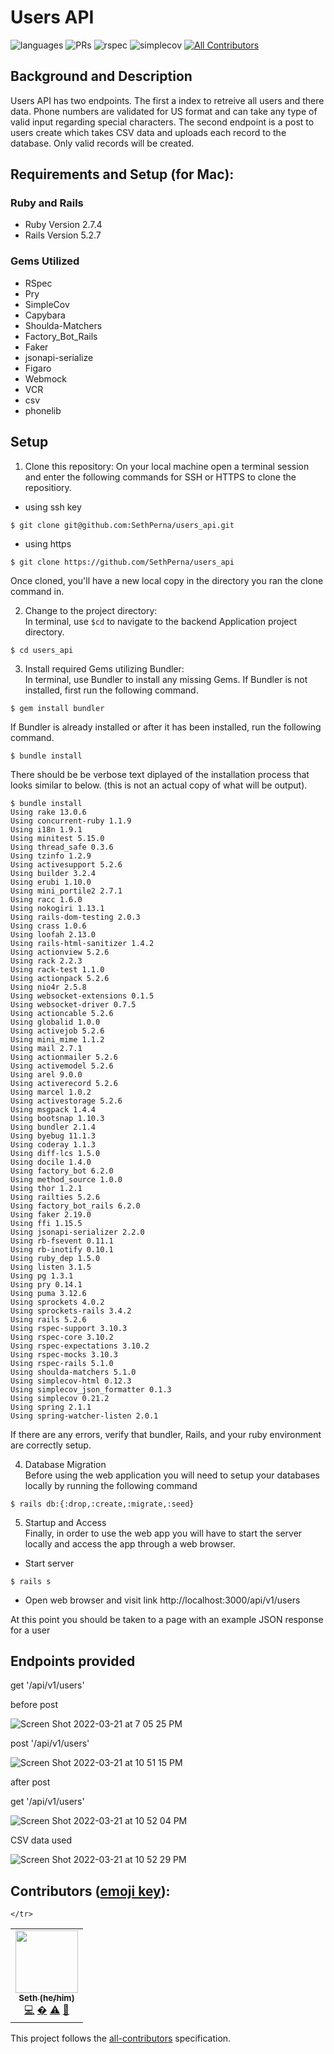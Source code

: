 # Users API

![languages](https://img.shields.io/github/languages/top/SethPerna/users_api?color=red)
![PRs](https://img.shields.io/github/issues-pr-closed/SethPerna/users_api)
![rspec](https://img.shields.io/gem/v/rspec?color=blue&label=rspec)
![simplecov](https://img.shields.io/gem/v/simplecov?color=blue&label=simplecov) <!-- ALL-CONTRIBUTORS-BADGE:START - Do not remove or modify this section -->
[![All Contributors](https://img.shields.io/badge/contributors-1-orange.svg?style=flat)](#contributors-)
<!-- ALL-CONTRIBUTORS-BADGE:END -->


## Background and Description

Users API has two endpoints. The first a index to retreive all users and there data. Phone numbers are validated for US format and can take any type of valid input regarding special characters. The second endpoint is a post to users create which takes CSV data and uploads each record to the database. Only valid records will be created.


## Requirements and Setup (for Mac):

### Ruby and Rails
- Ruby Version 2.7.4
- Rails Version 5.2.7

### Gems Utilized
- RSpec 
- Pry
- SimpleCov
- Capybara
- Shoulda-Matchers 
- Factory_Bot_Rails
- Faker
- jsonapi-serialize
- Figaro
- Webmock
- VCR
- csv
- phonelib

## Setup
1. Clone this repository:
On your local machine open a terminal session and enter the following commands for SSH or HTTPS to clone the repositiory.


- using ssh key <br>
```shell
$ git clone git@github.com:SethPerna/users_api.git
```

- using https <br>
```shell
$ git clone https://github.com/SethPerna/users_api
```

Once cloned, you'll have a new local copy in the directory you ran the clone command in.

2. Change to the project directory:<br>
In terminal, use `$cd` to navigate to the backend Application project directory.

```shell
$ cd users_api
```

3. Install required Gems utilizing Bundler: <br>
In terminal, use Bundler to install any missing Gems. If Bundler is not installed, first run the following command.

```shell
$ gem install bundler
```

If Bundler is already installed or after it has been installed, run the following command.

```shell
$ bundle install
```

There should be be verbose text diplayed of the installation process that looks similar to below. (this is not an actual copy of what will be output).

```shell
$ bundle install
Using rake 13.0.6
Using concurrent-ruby 1.1.9
Using i18n 1.9.1
Using minitest 5.15.0
Using thread_safe 0.3.6
Using tzinfo 1.2.9
Using activesupport 5.2.6
Using builder 3.2.4
Using erubi 1.10.0
Using mini_portile2 2.7.1
Using racc 1.6.0
Using nokogiri 1.13.1
Using rails-dom-testing 2.0.3
Using crass 1.0.6
Using loofah 2.13.0
Using rails-html-sanitizer 1.4.2
Using actionview 5.2.6
Using rack 2.2.3
Using rack-test 1.1.0
Using actionpack 5.2.6
Using nio4r 2.5.8
Using websocket-extensions 0.1.5
Using websocket-driver 0.7.5
Using actioncable 5.2.6
Using globalid 1.0.0
Using activejob 5.2.6
Using mini_mime 1.1.2
Using mail 2.7.1
Using actionmailer 5.2.6
Using activemodel 5.2.6
Using arel 9.0.0
Using activerecord 5.2.6
Using marcel 1.0.2
Using activestorage 5.2.6
Using msgpack 1.4.4
Using bootsnap 1.10.3
Using bundler 2.1.4
Using byebug 11.1.3
Using coderay 1.1.3
Using diff-lcs 1.5.0
Using docile 1.4.0
Using factory_bot 6.2.0
Using method_source 1.0.0
Using thor 1.2.1
Using railties 5.2.6
Using factory_bot_rails 6.2.0
Using faker 2.19.0
Using ffi 1.15.5
Using jsonapi-serializer 2.2.0
Using rb-fsevent 0.11.1
Using rb-inotify 0.10.1
Using ruby_dep 1.5.0
Using listen 3.1.5
Using pg 1.3.1
Using pry 0.14.1
Using puma 3.12.6
Using sprockets 4.0.2
Using sprockets-rails 3.4.2
Using rails 5.2.6
Using rspec-support 3.10.3
Using rspec-core 3.10.2
Using rspec-expectations 3.10.2
Using rspec-mocks 3.10.3
Using rspec-rails 5.1.0
Using shoulda-matchers 5.1.0
Using simplecov-html 0.12.3
Using simplecov_json_formatter 0.1.3
Using simplecov 0.21.2
Using spring 2.1.1
Using spring-watcher-listen 2.0.1
```

If there are any errors, verify that bundler, Rails, and your ruby environment are correctly setup.

4. Database Migration<br>
Before using the web application you will need to setup your databases locally by running the following command

```shell
$ rails db:{:drop,:create,:migrate,:seed}
```


5. Startup and Access<br>
Finally, in order to use the web app you will have to start the server locally and access the app through a web browser. 
- Start server

```shell
$ rails s
```

- Open web browser and visit link
    http://localhost:3000/api/v1/users
    
At this point you should be taken to a page with an example JSON response for a user

## Endpoints provided 


get '/api/v1/users' 

before post 

![Screen Shot 2022-03-21 at 7 05 25 PM](https://user-images.githubusercontent.com/90224504/159377348-e230b82f-9649-4f48-967d-e259170cc21a.png)

post '/api/v1/users'

![Screen Shot 2022-03-21 at 10 51 15 PM](https://user-images.githubusercontent.com/90224504/159398247-5b988680-fb53-40f3-9fe5-b2f86c8963e3.png)

after post 

get '/api/v1/users'

![Screen Shot 2022-03-21 at 10 52 04 PM](https://user-images.githubusercontent.com/90224504/159398342-1597bed0-8abd-436e-b39e-7937cd035808.png)

CSV data used 

![Screen Shot 2022-03-21 at 10 52 29 PM](https://user-images.githubusercontent.com/90224504/159398392-4b38cc95-bdf1-4c50-9798-47701daef681.png)



## **Contributors** ([emoji key](https://allcontributors.org/docs/en/emoji-key)):

<!-- ALL-CONTRIBUTORS-LIST:START - Do not remove or modify this section -->
<!-- prettier-ignore-start -->
<!-- markdownlint-disable -->
<table>
    
  <tr>
      
   <td align="center"><a href="https://github.com/sethperna"><img src="https://avatars.githubusercontent.com/u/90224504?s=400&u=b0c82b444d7708000e2747f860d4d2c3efb616cc&v=4" width="100px;" alt=""/><br /><sub><b>Seth (he/him)</b></sub></a><br /><a href="https://github.com/sethperna/users_api/commits?author=sethperna" title="Code">💻</a> <a href="#ideas-sethperna" title="Ideas, Planning, & Feedback">�</a> <a href="https://github.com/sethperna/users_api/commits?author=sethperna" title="Tests">⚠️</a> <a href="https://github.com/sethperna/users_api/pulls?q=is%3Apr+reviewed-by%3sethperna" title="Reviewed Pull Requests">👀</a></td>
      
    </tr>
</table>

<!-- markdownlint-restore -->
<!-- prettier-ignore-end -->

<!-- ALL-CONTRIBUTORS-LIST:END -->

This project follows the [all-contributors](https://github.com/all-contributors/all-contributors) specification.
<!--
